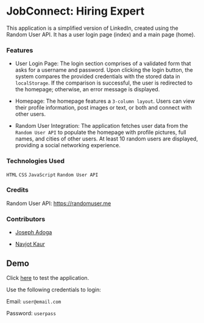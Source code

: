 # JobConnect: Hiring Expert
This application is a simplified version of LinkedIn, created using the Random User API. It has a 
user login page (index) and a main page (home).

### Features
- User Login Page: The login section comprises of a validated form that asks for a username and 
password. Upon clicking the login button, the system compares the provided credentials with the 
stored data in ```localStorage```. If the comparison is successful, the user is redirected to the homepage; 
otherwise, an error message is displayed.

- Homepage: The homepage features a ```3-column layout```. Users can view their profile information, post 
images or text, or both and connect with other users.

- Random User Integration: The application fetches user data from the ```Random User API``` to populate the 
homepage with profile pictures, full names, and cities of other users. At least 10 random users are 
displayed, providing a social networking experience.

### Technologies Used
```HTML```   ```CSS```   ```JavaScript```   ```Random User API```

### Credits
Random User API: https://randomuser.me

### Contributors
- [Joseph Adoga](https://github.com/josephadoga)

- [Navjot Kaur](https://github.com/navjot0210)

## Demo
Click [here](https://josephadoga.github.io/job-connect/) to test the application.

Use the following credentials to login:

Email: ```user@email.com```

Password: ```userpass```